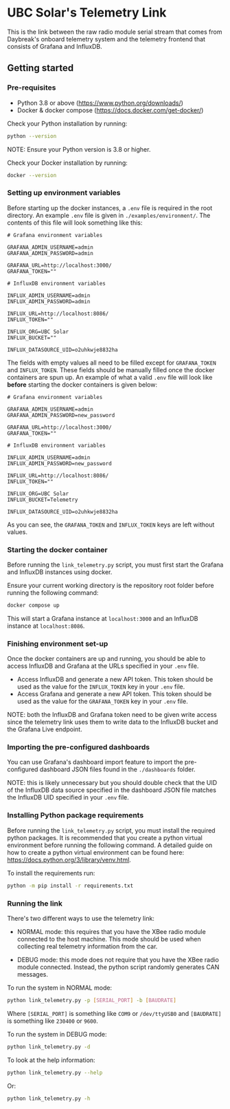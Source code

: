 # UBC Solar's Telemetry Link

This is the link between the raw radio module serial stream that
comes from Daybreak's onboard telemetry system and the telemetry
frontend that consists of Grafana and InfluxDB.

## Getting started

### Pre-requisites

- Python 3.8 or above (https://www.python.org/downloads/)
- Docker & docker compose (https://docs.docker.com/get-docker/)

Check your Python installation by running:

```bash
python --version
```

NOTE: Ensure your Python version is 3.8 or higher.

Check your Docker installation by running:

```bash
docker --version
```

### Setting up environment variables

Before starting up the docker instances, a `.env` file is required in the root directory.
An example `.env` file is given in `./examples/environment/`. The contents of this file will look something like this:

```env
# Grafana environment variables

GRAFANA_ADMIN_USERNAME=admin
GRAFANA_ADMIN_PASSWORD=admin

GRAFANA_URL=http://localhost:3000/
GRAFANA_TOKEN=""

# InfluxDB environment variables

INFLUX_ADMIN_USERNAME=admin
INFLUX_ADMIN_PASSWORD=admin

INFLUX_URL=http://localhost:8086/
INFLUX_TOKEN=""

INFLUX_ORG=UBC Solar
INFLUX_BUCKET=""

INFLUX_DATASOURCE_UID=o2uhkwje8832ha
```

The fields with empty values all need to be filled except for `GRAFANA_TOKEN` and `INFLUX_TOKEN`. These fields should be
manually filled once the docker containers are spun up. An example of what a valid `.env` file will look like **before** 
starting the docker containers is given below:

```env
# Grafana environment variables

GRAFANA_ADMIN_USERNAME=admin
GRAFANA_ADMIN_PASSWORD=new_password

GRAFANA_URL=http://localhost:3000/
GRAFANA_TOKEN=""

# InfluxDB environment variables

INFLUX_ADMIN_USERNAME=admin
INFLUX_ADMIN_PASSWORD=new_password

INFLUX_URL=http://localhost:8086/
INFLUX_TOKEN=""

INFLUX_ORG=UBC Solar
INFLUX_BUCKET=Telemetry

INFLUX_DATASOURCE_UID=o2uhkwje8832ha
```

As you can see, the `GRAFANA_TOKEN` and `INFLUX_TOKEN` keys are left without values.

### Starting the docker container

Before running the `link_telemetry.py` script, you must first
start the Grafana and InfluxDB instances using docker. 

Ensure your current working directory is the repository
root folder before running the following command:

```bash 
docker compose up
```

This will start a Grafana instance at `localhost:3000` and 
an InfluxDB instance at `localhost:8086`.

### Finishing environment set-up

Once the docker containers are up and running, you should be able to access InfluxDB and Grafana at the URLs specified in your `.env` file.

* Access InfluxDB and generate a new API token. This token should be used as the value for the `INFLUX_TOKEN` key in your `.env` file.
* Access Grafana and generate a new API token. This token should be used as the value for the `GRAFANA_TOKEN` key in your `.env` file.

NOTE: both the InfluxDB and Grafana token need to be given write access since the telemetry link uses them to write data to the InfluxDB bucket
and the Grafana Live endpoint.

### Importing the pre-configured dashboards

You can use Grafana's dashboard import feature to import the pre-configured dashboard JSON files found in the `./dashboards` folder.

NOTE: this is likely unnecessary but you should double check that the UID of the InfluxDB data source specified in the dashboard JSON file
matches the InfluxDB UID specified in your `.env` file.

### Installing Python package requirements

Before running the `link_telemetry.py` script, you must install the required python packages.
It is recommended that you create a python virtual environment before running the following command.
A detailed guide on how to create a python virtual environment can be found here: https://docs.python.org/3/library/venv.html.

To install the requirements run:

```bash
python -m pip install -r requirements.txt
```

### Running the link

There's two different ways to use the telemetry link: 

- NORMAL mode: this requires that you have the XBee radio module 
connected to the host machine. This mode should be used
when collecting real telemetry information from the car.

- DEBUG mode: this mode does not require that you have the XBee
radio module connected. Instead, the python script randomly
generates CAN messages.

To run the system in NORMAL mode:

```bash
python link_telemetry.py -p [SERIAL_PORT] -b [BAUDRATE]
```

Where `[SERIAL_PORT]` is something like `COM9` or `/dev/ttyUSB0` and
`[BAUDRATE]` is something like `230400` or `9600`.

To run the system in DEBUG mode:

```bash
python link_telemetry.py -d
```

To look at the help information:

```bash
python link_telemetry.py --help
```

Or:

```bash
python link_telemetry.py -h
```

